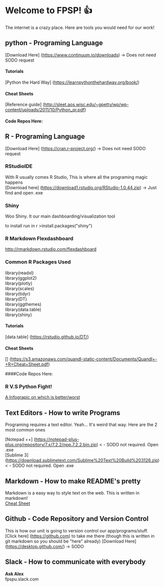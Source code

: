 # Welcome to FPSP! :+1: 

The internet is a crazy place. Here are tools you would need for our work!

## python - Programing Language 

[Download Here] (https://www.continuum.io/downloads) -> Does not need SODO request 


#### Tutorials 
[Python the Hard Way] (https://learnpythonthehardway.org/book/)

#### Cheat Sheets 

[Reference guide] (http://sleet.aos.wisc.edu/~gpetty/wp/wp-content/uploads/2011/10/Python_qr.pdf)

#### Code Repos Here:



## R - Programing Language 
[Download Here] (https://cran.r-project.org/)  -> Does not need SODO request <br>

### RStudioIDE
With R usually comes R Studio, This is where all the programing magic happens <br>
[Download here] (https://download1.rstudio.org/RStudio-1.0.44.zip) -> Just find and open .exe

### Shiny
Woo Shiny. It our main dashboarding/visualization tool <br>

to install run in r >install.packages("shiny")

### R Markdown Flexdashboard  
http://rmarkdown.rstudio.com/flexdashboard 

### Common R Packages Used 

library(readxl)<br>
library(ggplot2)<br>
library(plotly)<br>
library(scales)<br>
library(tidyr)<br>
library(DT)<br>
library(ggthemes)<br>
library(data.table)<br>
library(shiny)<br>
 


#### Tutorials 
[data.table] (https://rstudio.github.io/DT/) 



#### Cheat Sheets 

[] (https://s3.amazonaws.com/quandl-static-content/Documents/Quandl+-+R+Cheat+Sheet.pdf)

####Code Repos Here:


### R V.S Python Fight!
[A Infograpic on which is better/worst](https://www.datacamp.com/community/tutorials/r-or-python-for-data-analysis#gs._O6U9yY)



## Text Editors - How to write Programs

Programing requires a text editor. Yeah... It's weird that way. Here are the 2 most common ones <br>

[Notepad ++] (https://notepad-plus-plus.org/repository/7.x/7.2.2/npp.7.2.2.bin.zip)  < - SODO not required. Open .exe <br>
[Sublime 3] (https://download.sublimetext.com/Sublime%20Text%20Build%203126.zip) < - SODO not required. Open .exe 

## Markdown - How to make README's pretty 
Markdown is a easy way to style text on the web. This is written in markdown! 
<br>
[Cheat Sheet](https://guides.github.com/pdfs/markdown-cheatsheet-online.pdf)




## Github - Code Repository and Version Control 
This is how our unit is going to version control our app/programs/stuff. 
[Click here] (https://github.com) to take me there (though this is written in git markdown so you should be "here" already) 
[Download Here] (https://desktop.github.com/) -> SODO 




## Slack - How to communicate with everybody 
**Ask Alex** <br>
fpspu.slack.com 
